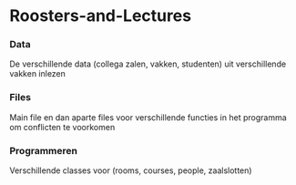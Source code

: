 # Roosters-and-Lectures

### Data

De verschillende data (collega zalen, vakken, studenten) uit verschillende vakken inlezen

### Files

Main file en dan aparte files voor verschillende functies in het programma om conflicten te voorkomen

### Programmeren

Verschillende classes voor (rooms, courses, people, zaalslotten)

